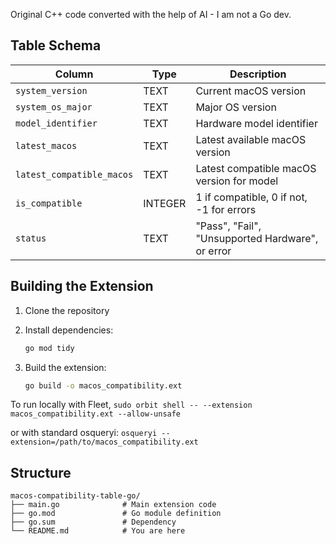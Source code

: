 Original C++ code converted with the help of AI - I am not a Go dev.

## Table Schema

| Column | Type | Description |
|--------|------|-------------|
| `system_version` | TEXT | Current macOS version  |
| `system_os_major` | TEXT | Major OS version  |
| `model_identifier` | TEXT | Hardware model identifier  |
| `latest_macos` | TEXT | Latest available macOS version |
| `latest_compatible_macos` | TEXT | Latest compatible macOS version for model |
| `is_compatible` | INTEGER | 1 if compatible, 0 if not, -1 for errors |
| `status` | TEXT | "Pass", "Fail", "Unsupported Hardware", or error |


## Building the Extension

1. Clone the repository

2. Install dependencies:
   ```bash
   go mod tidy
   ```

3. Build the extension:
   ```bash
   go build -o macos_compatibility.ext
   ```

To run locally with Fleet, `sudo orbit shell -- --extension macos_compatibility.ext --allow-unsafe`

or with standard osqueryi: `osqueryi --extension=/path/to/macos_compatibility.ext`

## Structure

```
macos-compatibility-table-go/
├── main.go              # Main extension code
├── go.mod               # Go module definition
├── go.sum               # Dependency 
└── README.md            # You are here
```
